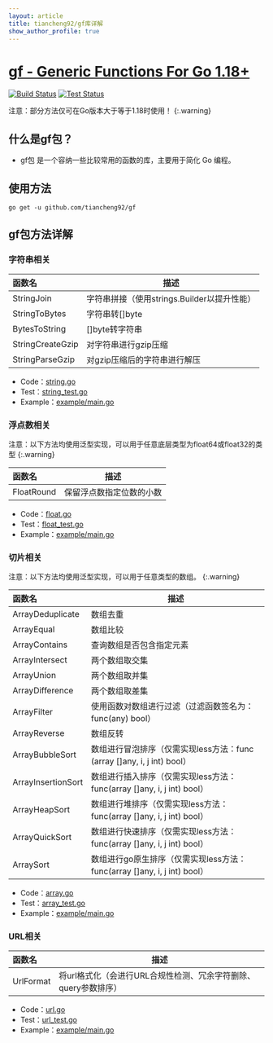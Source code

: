 ```yaml
---
layout: article
title: tiancheng92/gf库详解
show_author_profile: true
---
```


# [gf - Generic Functions For Go 1.18+](https://github.com/tiancheng92/gf)

<!--more-->

[![Build Status](https://github.com/tiancheng92/gf/workflows/Build/badge.svg)](https://github.com/tiancheng92/gf/actions)
[![Test Status](https://github.com/tiancheng92/gf/workflows/Test/badge.svg)](https://github.com/tiancheng92/gf/actions)

注意：部分方法仅可在Go版本大于等于1.18时使用！
{:.warning}

## 什么是gf包？

* gf包 是一个容纳一些比较常用的函数的库，主要用于简化 Go 编程。

## 使用方法

```shell
go get -u github.com/tiancheng92/gf
```

## gf包方法详解

### 字符串相关

| 函数名              | 描述                            |
|:-----------------|-------------------------------|
| StringJoin       | 字符串拼接（使用strings.Builder以提升性能） |
| StringToBytes    | 字符串转[]byte                    |
| BytesToString    | []byte转字符串                    |
| StringCreateGzip | 对字符串进行gzip压缩                  |
| StringParseGzip  | 对gzip压缩后的字符串进行解压              |

* Code：[string.go](https://github.com/tiancheng92/gf/blob/main/string.go)
* Test：[string_test.go](https://github.com/tiancheng92/gf/blob/main/string_test.go)
* Example：[example/main.go](https://github.com/tiancheng92/gf/blob/main/example/main.go)


### 浮点数相关
注意：以下方法均使用泛型实现，可以用于任意底层类型为float64或float32的类型
{:.warning}

| 函数名        | 描述           |
|:-----------|--------------|
| FloatRound | 保留浮点数指定位数的小数 |

* Code：[float.go](https://github.com/tiancheng92/gf/blob/main/float.go)
* Test：[float_test.go](https://github.com/tiancheng92/gf/blob/main/float_test.go)
* Example：[example/main.go](https://github.com/tiancheng92/gf/blob/main/example/main.go)


### 切片相关
注意：以下方法均使用泛型实现，可以用于任意类型的数组。
{:.warning}

| 函数名                | 描述                                                      |
|:-------------------|---------------------------------------------------------|
| ArrayDeduplicate   | 数组去重                                                    |
| ArrayEqual         | 数组比较                                                    |
| ArrayContains      | 查询数组是否包含指定元素                                            |
| ArrayIntersect     | 两个数组取交集                                                 |
| ArrayUnion         | 两个数组取并集                                                 |
| ArrayDifference    | 两个数组取差集                                                 |
| ArrayFilter        | 使用函数对数组进行过滤（过滤函数签名为：func(any) bool）                     |
| ArrayReverse       | 数组反转                                                    |
| ArrayBubbleSort    | 数组进行冒泡排序（仅需实现less方法：func (array []any, i, j int) bool）  |
| ArrayInsertionSort | 数组进行插入排序（仅需实现less方法：func(array []any, i, j int) bool）   |
| ArrayHeapSort      | 数组进行堆排序（仅需实现less方法：func(array []any, i, j int) bool）    |
| ArrayQuickSort     | 数组进行快速排序（仅需实现less方法：func(array []any, i, j int) bool）   |
| ArraySort          | 数组进行go原生排序（仅需实现less方法：func(array []any, i, j int) bool） |

* Code：[array.go](https://github.com/tiancheng92/gf/blob/main/array.go)
* Test：[array_test.go](https://github.com/tiancheng92/gf/blob/main/array_test.go)
* Example：[example/main.go](https://github.com/tiancheng92/gf/blob/main/example/main.go)

### URL相关

| 函数名       | 描述                                    |
|:----------|---------------------------------------|
| UrlFormat | 将url格式化（会进行URL合规性检测、冗余字符删除、query参数排序） |

* Code：[url.go](https://github.com/tiancheng92/gf/blob/main/url.go)
* Test：[url_test.go](https://github.com/tiancheng92/gf/blob/main/url_test.go)
* Example：[example/main.go](https://github.com/tiancheng92/gf/blob/main/example/main.go)
